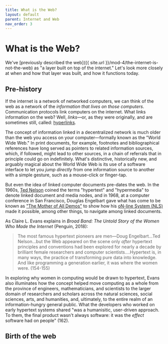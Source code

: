 ```yaml
---
title: What is the Web?
layout: default
parent: Internet and Web
nav_order: 3
---
```


# What is the Web?

We've [previously described the web]({{ site.url }}/mod-4/the-internet-is-not-the-web) as "a layer built on top of the internet." Let's look more closely at when and how that layer was built, and how it functions today.

## Pre-history

If the internet is a network of networked computers, we can think of the web as a network of the *information that lives on those computers*. Communication protocols link computers on the internet. What links information on the web? Well, *links*&mdash;or, as they were originally, and are sometimes still, called: [hyperlinks](https://www.computerhope.com/jargon/h/hyperlink.htm).

The concept of information linked in a decentralized network is much older than the web you access on your computer&mdash;formally known as the "World Wide Web." In print documents, for example, footnotes and bibliographical references have long served as pointers to related information sources, which, if followed, might lead to other sources, in a chain of referrals that in principle could go on indefinitely. What's distinctive, historically new, and arguably magical about the World Wide Web is its use of a software interface to let you *jump directly* from one information source to another with a simple gesture, such as a mouse-click or finger-tap.

But even the idea of linked computer documents pre-dates the web. In the 1960s, [Ted Nelson](https://en.wikipedia.org/wiki/Ted_Nelson) coined the terms "hypertext" and "hypermedia" to denote linked document and media nodes, and in 1968, at a computer conference in San Francisco, Douglas Engelbart gave what has come to be known as ["The Mother of All Demos"](https://en.wikipedia.org/wiki/The_Mother_of_All_Demos) to show how his [oN-line System (NLS)](https://en.wikipedia.org/wiki/NLS_(computer_system)) made it possible, among other things, to navigate among linked documents.

As Claire L. Evans explains in *Broad Band: The Untold Story of the Women Who Made the Internet* (Penguin, 2018):

> The most famous hypertext pioneers are men&mdash;Doug Engelbart&hellip;Ted Nelson&hellip;but the Web appeared on the scene only *after* hypertext principles and conventions had been explored for nearly a decade by brilliant female researchers and computer scientists.&hellip;Hypertext is, in many ways, the practice of transforming pure data into knowledge. And like programming a generation earlier, it was where the women were. (154-155)

In exploring why women in computing would be drawn to hypertext, Evans also illuminates how the concept helped move computing as a whole from the province of engineers, mathematicians, and scientists to the  larger domain of researchers and scholars across the natural sciences, social sciences, arts, and humanities, and, ultimately, to the entire realm of an information-hungry general public. What the developers who worked on early hypertext systems shared "was a humanisitic, user-driven approach. To them, the final product wasn't always software: it was the *effect* software had on people" (162). 

## Birth of the web

